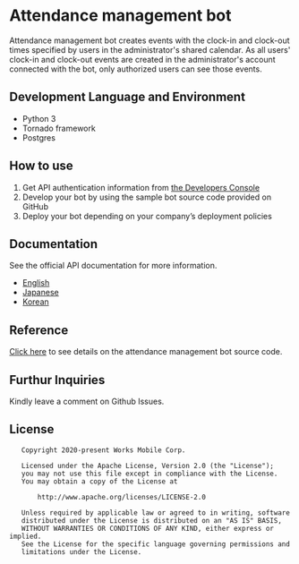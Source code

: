 # Attendance management bot
Attendance management bot creates events with the clock-in and clock-out times specified by users in the administrator's shared calendar. As all users' clock-in and clock-out events are created in the administrator's account connected with the bot, only authorized users can see those events.

## Development Language and Environment
* Python 3
* Tornado framework
* Postgres

## How to use

1. Get API authentication information from [the Developers Console](https://developers.worksmobile.com/console/)
2. Develop your bot by using the sample bot source code provided on GitHub
3. Deploy your bot depending on your company’s deployment policies

## Documentation
See the official API documentation for more information.

* [English](https://developers.worksmobile.com/document/10050700301?lang=en)
* [Japanese](https://developers.worksmobile.com/document/10050700301?lang=ja)
* [Korean](https://developers.worksmobile.com/document/10050700301?lang=ko)

## Reference
[Click here](https://pages.oss.navercorp.com/works-mobile/oneapp_samplebot_attendance_management_bot/index.html#) to see details on the attendance management bot source code.

## Furthur Inquiries
Kindly leave a comment on Github Issues. 

## License

```
   Copyright 2020-present Works Mobile Corp.

   Licensed under the Apache License, Version 2.0 (the "License");
   you may not use this file except in compliance with the License.
   You may obtain a copy of the License at

       http://www.apache.org/licenses/LICENSE-2.0

   Unless required by applicable law or agreed to in writing, software
   distributed under the License is distributed on an "AS IS" BASIS,
   WITHOUT WARRANTIES OR CONDITIONS OF ANY KIND, either express or implied.
   See the License for the specific language governing permissions and
   limitations under the License.
```
